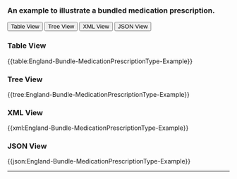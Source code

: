 ### An example to illustrate a bundled medication prescription.


<div class="tab">
 <button class="tablinks active" onclick="openTab(event, 'Table View')">Table View</button>
 <button class="tablinks" onclick="openTab(event, 'Tree View')">Tree View</button>
  <button class="tablinks" onclick="openTab(event, 'XML View')">XML View</button>
  <button class="tablinks" onclick="openTab(event, 'JSON View')">JSON View</button>
</div>
    

    
<div id="Table View" class="tabcontent" style="display:block">
  <h3>Table View</h3>
{{table:England-Bundle-MedicationPrescriptionType-Example}}
</div>
<div id="Tree View" class="tabcontent">
  <h3>Tree View</h3>
{{tree:England-Bundle-MedicationPrescriptionType-Example}}
</div>
<div id="XML View" class="tabcontent">
  <h3>XML View</h3>
{{xml:England-Bundle-MedicationPrescriptionType-Example}}
</div>
<div id="JSON View" class="tabcontent">
  <h3>JSON View</h3>
{{json:England-Bundle-MedicationPrescriptionType-Example}}
</div>

---
